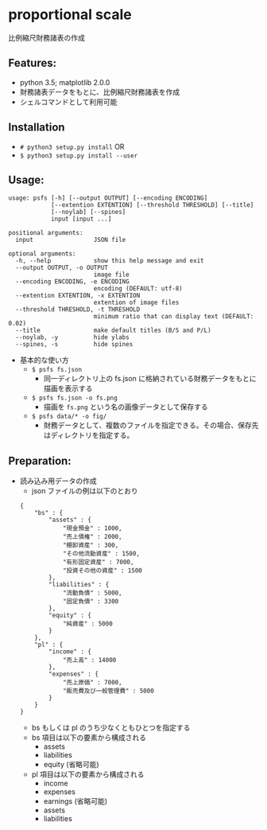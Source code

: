 # proportional scale

比例縮尺財務諸表の作成

## Features:

- python 3.5; matplotlib 2.0.0
- 財務諸表データをもとに、比例縮尺財務諸表を作成
- シェルコマンドとして利用可能

## Installation

- `# python3 setup.py install` OR
- `$ python3 setup.py install --user`

## Usage:

```
usage: psfs [-h] [--output OUTPUT] [--encoding ENCODING]
            [--extention EXTENTION] [--threshold THRESHOLD] [--title]
            [--noylab] [--spines]
            input [input ...]

positional arguments:
  input                 JSON file

optional arguments:
  -h, --help            show this help message and exit
  --output OUTPUT, -o OUTPUT
                        image file
  --encoding ENCODING, -e ENCODING
                        encoding (DEFAULT: utf-8)
  --extention EXTENTION, -x EXTENTION
                        extention of image files
  --threshold THRESHOLD, -t THRESHOLD
                        minimum ratio that can display text (DEFAULT: 0.02)
  --title               make default titles (B/S and P/L)
  --noylab, -y          hide ylabs
  --spines, -s          hide spines
```

- 基本的な使い方
    - `$ psfs fs.json` 
        - 同一ディレクトリ上の fs.json に格納されている財務データをもとに描画を表示する
    - `$ psfs fs.json -o fs.png`
        - 描画を `fs.png` という名の画像データとして保存する
    - `$ psfs data/* -o fig/`
        - 財務データとして、複数のファイルを指定できる。その場合、保存先はディレクトリを指定する。

## Preparation:

- 読み込み用データの作成
    - json ファイルの例は以下のとおり
    ```
    {
        "bs" : {
            "assets" : {
                "現金預金" : 1000,
                "売上債権" : 2000,
                "棚卸資産" : 300,
                "その他流動資産" : 1500,
                "有形固定資産" : 7000,
                "投資その他の資産" : 1500
            },
            "liabilities" : {
                "流動負債" : 5000,
                "固定負債" : 3300
            },
            "equity" : {
                "純資産" : 5000
            }
        },
        "pl" : {
            "income" : {
                "売上高" : 14000
            },
            "expenses" : {
                "売上原価" : 7000,
                "販売費及び一般管理費" : 5000
            }
        }
    }
    ```
    - bs もしくは pl のうち少なくともひとつを指定する
    - bs 項目は以下の要素から構成される
        - assets
        - liabilities
        - equity (省略可能)
    - pl 項目は以下の要素から構成される
        - income
        - expenses
        - earnings (省略可能)
        - assets
        - liabilities

